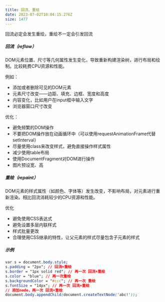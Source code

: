 ```yaml
---
title: 回流、重绘
date: 2023-07-02T10:04:15.276Z
size: 1477
---
```

回流必定会发生重绘，重绘不一定会引发回流

##### 回流（reflow）
DOM元素位置、尺寸等几何属性发生变化，导致重新构建渲染树，进行布局和绘制。比较耗费CPU资源和性能。

例如：
- 添加或者删除可见的DOM元素
- 元素尺寸改变——边距、填充、边框、宽度和高度
- 内容变化，比如用户在input框中输入文字
- 浏览器窗口尺寸改变

优化：
- 避免频繁的DOM操作
- 不要把DOM操作放在动画循环中（可以使用requestAnimationFrame代替setInterval）
- 尽量使用class来改变样式，避免直接操作样式属性
- 减少使用table布局
- 使用DocumentFragment对DOM进行操作
- 图片预设宽、高


##### 重绘（repaint）
DOM元素的样式属性（如颜色、字体等）发生改变，不影响布局，对元素进行重新渲染。相比回流消耗较少的CPU资源和性能。

优化
- 避免使用CSS表达式
- 避免设置多层内联样式
- 样式批量更改
- 合理使用CSS继承的特性，让父元素的样式尽量包含子元素的样式

##### 示例
```css
var s = document.body.style;
s.padding = "2px"; // 回流+重绘
s.border = "1px solid red"; // 再一次 回流+重绘
s.color = "blue"; // 再一次重绘
s.backgroundColor = "#ccc"; // 再一次 重绘
s.fontSize = "14px"; // 再一次 回流+重绘
// 添加node，再一次 回流+重绘
document.body.appendChild(document.createTextNode('abc!'));
```

